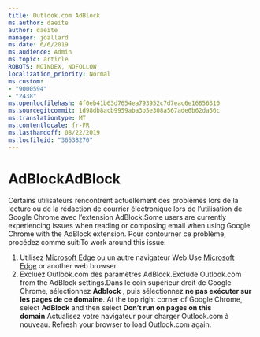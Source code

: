```yaml
---
title: Outlook.com AdBlock
ms.author: daeite
author: daeite
manager: joallard
ms.date: 6/6/2019
ms.audience: Admin
ms.topic: article
ROBOTS: NOINDEX, NOFOLLOW
localization_priority: Normal
ms.custom:
- "9000594"
- "2438"
ms.openlocfilehash: 4f0eb41b63d7654ea793952c7d7eac6e16856310
ms.sourcegitcommit: 1d98db8acb9959aba3b5e308a567ade6b62da56c
ms.translationtype: MT
ms.contentlocale: fr-FR
ms.lasthandoff: 08/22/2019
ms.locfileid: "36538270"
---
```

# <a name="adblock"></a><span data-ttu-id="672a7-102">AdBlock</span><span class="sxs-lookup"><span data-stu-id="672a7-102">AdBlock</span></span>

<span data-ttu-id="672a7-103">Certains utilisateurs rencontrent actuellement des problèmes lors de la lecture ou de la rédaction de courrier électronique lors de l’utilisation de Google Chrome avec l’extension AdBlock.</span><span class="sxs-lookup"><span data-stu-id="672a7-103">Some users are currently experiencing issues when reading or composing email when using Google Chrome with the AdBlock extension.</span></span> <span data-ttu-id="672a7-104">Pour contourner ce problème, procédez comme suit:</span><span class="sxs-lookup"><span data-stu-id="672a7-104">To work around this issue:</span></span>

1. <span data-ttu-id="672a7-105">Utilisez [Microsoft Edge](https://www.microsoft.com/windows/microsoft-edge) ou un autre navigateur Web.</span><span class="sxs-lookup"><span data-stu-id="672a7-105">Use [Microsoft Edge](https://www.microsoft.com/windows/microsoft-edge) or another web browser.</span></span>
1. <span data-ttu-id="672a7-106">Excluez Outlook.com des paramètres AdBlock.</span><span class="sxs-lookup"><span data-stu-id="672a7-106">Exclude Outlook.com from the AdBlock settings.</span></span><span data-ttu-id="672a7-107">Dans le coin supérieur droit de Google Chrome, sélectionnez **Adblock** , puis sélectionnez **ne pas exécuter sur les pages de ce domaine**.</span><span class="sxs-lookup"><span data-stu-id="672a7-107"> At the top right corner of Google Chrome, select **AdBlock** and then select **Don’t run on pages on this domain**.</span></span><span data-ttu-id="672a7-108">Actualisez votre navigateur pour charger Outlook.com à nouveau.</span><span class="sxs-lookup"><span data-stu-id="672a7-108"> Refresh your browser to load Outlook.com again.</span></span>